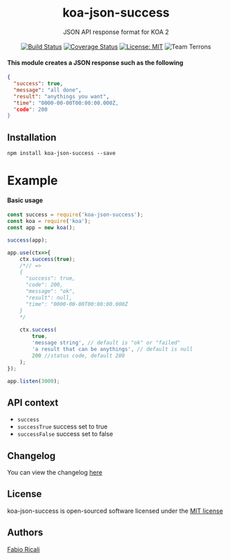 <div align="center">
<h1>koa-json-success</h1>
JSON API response format for KOA 2
<br/><br/>
<a href="https://travis-ci.org/fabioricali/koa-json-success" target="_blank"><img src="https://travis-ci.org/fabioricali/koa-json-success.svg?branch=master" title="Build Status"/></a>
<a href="https://coveralls.io/github/fabioricali/koa-json-success?branch=master" target="_blank"><img src="https://coveralls.io/repos/github/fabioricali/koa-json-success/badge.svg?branch=master" title="Coverage Status"/></a>
<a href="https://opensource.org/licenses/MIT" target="_blank"><img src="https://img.shields.io/badge/License-MIT-yellow.svg" title="License: MIT"/></a>
<img src="https://img.shields.io/badge/team-terrons-orange.svg" title="Team Terrons"/>
</div>

#### This module creates a JSON response such as the following
```json
{
  "success": true,
  "message": "all done",
  "result": "anythings you want",
  "time": "0000-00-00T00:00:00.000Z,
  "code": 200
}
```

## Installation

```
npm install koa-json-success --save
```

# Example

#### Basic usage

```javascript
const success = require('koa-json-success');
const koa = require('koa');
const app = new koa();

success(app);

app.use(ctx=>{
    ctx.success(true);
    /*// => 
    {
      "success": true,
      "code": 200,
      "message": "ok",
      "result": null,
      "time": "0000-00-00T00:00:00.000Z
    }
    */
    
    ctx.success(
        true,
        'message string', // default is "ok" or "failed"
        'a result that can be anythings', // default is null
        200 //status code, default 200
    );
});

app.listen(3000);
```
## API context
- `success`
- `successTrue` success set to true
- `successFalse` success set to false

## Changelog
You can view the changelog <a target="_blank" href="https://github.com/fabioricali/koa-json-success/blob/master/CHANGELOG.md">here</a>

## License
koa-json-success is open-sourced software licensed under the <a target="_blank" href="http://opensource.org/licenses/MIT">MIT license</a>

## Authors
<a target="_blank" href="http://rica.li">Fabio Ricali</a>
